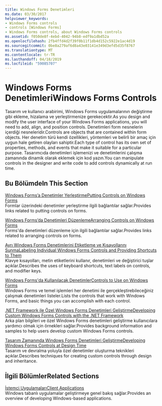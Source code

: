 ```yaml
---
title: Windows Forms Denetimleri
ms.date: 03/30/2017
helpviewer_keywords:
- Windows Forms controls
- controls [Windows Forms]
- Windows Forms controls, about Windows Forms controls
ms.assetid: f050de8f-4ebd-4042-94b8-edf9a1dbd52a
ms.openlocfilehash: 2fb4ffd4d2f39f0b11f1db4d152c5922e1ac4d19
ms.sourcegitcommit: 0be8a279af6d8a43e03141e349d3efd5d35f8767
ms.translationtype: MT
ms.contentlocale: tr-TR
ms.lasthandoff: 04/18/2019
ms.locfileid: "59085707"
---
```

# <a name="windows-forms-controls"></a><span data-ttu-id="c43b9-102">Windows Forms Denetimleri</span><span class="sxs-lookup"><span data-stu-id="c43b9-102">Windows Forms Controls</span></span>
<span data-ttu-id="c43b9-103">Tasarım ve kullanıcı arabirimi, Windows Forms uygulamalarının değiştirme gibi ekleme, hizalama ve yerleştirmenize gerekecektir.</span><span class="sxs-lookup"><span data-stu-id="c43b9-103">As you design and modify the user interface of your Windows Forms applications, you will need to add, align, and position controls.</span></span> <span data-ttu-id="c43b9-104">Denetimleri form nesnelerin içerdiği nesneleridir.</span><span class="sxs-lookup"><span data-stu-id="c43b9-104">Controls are objects that are contained within form objects.</span></span> <span data-ttu-id="c43b9-105">Her denetim türü kendi özellikleri, yöntemleri ve belirli bir amaç için uygun hale getiren olayları sahiptir.</span><span class="sxs-lookup"><span data-stu-id="c43b9-105">Each type of control has its own set of properties, methods, and events that make it suitable for a particular purpose.</span></span> <span data-ttu-id="c43b9-106">Tasarımcıda denetimleri işlemenizi ve denetimlerini çalışma zamanında dinamik olarak eklemek için kod yazın.</span><span class="sxs-lookup"><span data-stu-id="c43b9-106">You can manipulate controls in the designer and write code to add controls dynamically at run time.</span></span>  
  
## <a name="in-this-section"></a><span data-ttu-id="c43b9-107">Bu Bölümde</span><span class="sxs-lookup"><span data-stu-id="c43b9-107">In This Section</span></span>  
 [<span data-ttu-id="c43b9-108">Windows Forms’a Denetimler Yerleştirme</span><span class="sxs-lookup"><span data-stu-id="c43b9-108">Putting Controls on Windows Forms</span></span>](putting-controls-on-windows-forms.md)  
 <span data-ttu-id="c43b9-109">Formlar üzerindeki denetimler yerleştirme ilgili bağlantılar sağlar.</span><span class="sxs-lookup"><span data-stu-id="c43b9-109">Provides links related to putting controls on forms.</span></span>  
  
 [<span data-ttu-id="c43b9-110">Windows Forms’da Denetimleri Düzenleme</span><span class="sxs-lookup"><span data-stu-id="c43b9-110">Arranging Controls on Windows Forms</span></span>](arranging-controls-on-windows-forms.md)  
 <span data-ttu-id="c43b9-111">Forms'da denetimleri düzenleme için ilgili bağlantılar sağlar.</span><span class="sxs-lookup"><span data-stu-id="c43b9-111">Provides links related to arranging controls on forms.</span></span>  
  
 [<span data-ttu-id="c43b9-112">Ayrı Windows Forms Denetimlerini Etiketleme ve Kısayollarını Sunma</span><span class="sxs-lookup"><span data-stu-id="c43b9-112">Labeling Individual Windows Forms Controls and Providing Shortcuts to Them</span></span>](labeling-individual-windows-forms-controls-and-providing-shortcuts-to-them.md)  
 <span data-ttu-id="c43b9-113">Klavye kısayolları, metin etiketlerini kullanır, denetimleri ve değiştirici tuşlar açıklar.</span><span class="sxs-lookup"><span data-stu-id="c43b9-113">Describes the uses of keyboard shortcuts, text labels on controls, and modifier keys.</span></span>  
  
 [<span data-ttu-id="c43b9-114">Windows Forms'da Kullanılacak Denetimler</span><span class="sxs-lookup"><span data-stu-id="c43b9-114">Controls to Use on Windows Forms</span></span>](controls-to-use-on-windows-forms.md)  
 <span data-ttu-id="c43b9-115">Windows Forms ve temel işlemleri her denetimi ile gerçekleştirebileceğiniz çalışmak denetimleri listeler.</span><span class="sxs-lookup"><span data-stu-id="c43b9-115">Lists the controls that work with Windows Forms, and basic things you can accomplish with each control.</span></span>  
  
 [<span data-ttu-id="c43b9-116">.NET Framework ile Özel Windows Forms Denetimleri Geliştirme</span><span class="sxs-lookup"><span data-stu-id="c43b9-116">Developing Custom Windows Forms Controls with the .NET Framework</span></span>](developing-custom-windows-forms-controls.md)  
 <span data-ttu-id="c43b9-117">Arka plan bilgileri ve özel Windows Forms denetimleri geliştirme kullanıcılara yardımcı olmak için örnekleri sağlar.</span><span class="sxs-lookup"><span data-stu-id="c43b9-117">Provides background information and samples to help users develop custom Windows Forms controls.</span></span>  
  
 [<span data-ttu-id="c43b9-118">Tasarım Zamanında Windows Forms Denetimleri Geliştirme</span><span class="sxs-lookup"><span data-stu-id="c43b9-118">Developing Windows Forms Controls at Design Time</span></span>](developing-windows-forms-controls-at-design-time.md)  
 <span data-ttu-id="c43b9-119">Tasarım ve devralma yoluyla özel denetimler oluşturma teknikleri açıklar.</span><span class="sxs-lookup"><span data-stu-id="c43b9-119">Describes techniques for creating custom controls through design and inheritance.</span></span>  
  
## <a name="related-sections"></a><span data-ttu-id="c43b9-120">İlgili Bölümler</span><span class="sxs-lookup"><span data-stu-id="c43b9-120">Related Sections</span></span>  
 [<span data-ttu-id="c43b9-121">İstemci Uygulamaları</span><span class="sxs-lookup"><span data-stu-id="c43b9-121">Client Applications</span></span>](../../develop-client-apps.md)  
 <span data-ttu-id="c43b9-122">Windows tabanlı uygulamalar geliştirmeye genel bakış sağlar.</span><span class="sxs-lookup"><span data-stu-id="c43b9-122">Provides an overview of developing Windows-based applications.</span></span>  

